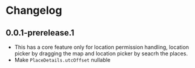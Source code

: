 # Changelog

## 0.0.1-prerelease.1

- This has a core feature only for location permission handling, location picker by dragging the map and location picker by seacrh the places.
- Make `PlaceDetails.utcOffset` nullable